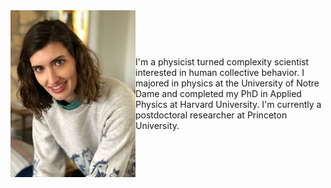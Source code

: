 <div style="display: flex; align-items: center;">
<img src="Annie Stephenson photo.jpeg" alt="Alt text" width="200" />
<p>
I'm a physicist turned complexity scientist interested in human collective behavior. I majored in physics at the University of Notre Dame and completed my PhD in Applied Physics at Harvard University. I'm currently a postdoctoral researcher at Princeton University. 
</p>
</div>
